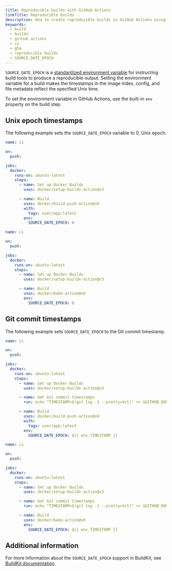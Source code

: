 ```yaml
---
title: Reproducible builds with GitHub Actions
linkTitle: Reproducible builds
description: How to create reproducible builds in GitHub Actions using the SOURCE_EPOCH environment variable
keywords:
  - build
  - buildx
  - github actions
  - ci
  - gha
  - reproducible builds
  - SOURCE_DATE_EPOCH
---
```


`SOURCE_DATE_EPOCH` is a [standardized environment variable][source_date_epoch]
for instructing build tools to produce a reproducible output.
Setting the environment variable for a build makes the timestamps in the
image index, config, and file metadata reflect the specified Unix time.

[source_date_epoch]: https://reproducible-builds.org/docs/source-date-epoch/

To set the environment variable in GitHub Actions,
use the built-in `env` property on the build step.

## Unix epoch timestamps

The following example sets the `SOURCE_DATE_EPOCH` variable to 0, Unix epoch.

<Tabs>
<TabItem value="docker/build-push-action" label="docker/build-push-action">

```yaml
name: ci

on:
  push:

jobs:
  docker:
    runs-on: ubuntu-latest
    steps:
      - name: Set up Docker Buildx
        uses: docker/setup-buildx-action@v3

      - name: Build
        uses: docker/build-push-action@v6
        with:
          tags: user/app:latest
        env:
          SOURCE_DATE_EPOCH: 0
```

</TabItem>
<TabItem value="docker/bake-action" label="docker/bake-action">

```yaml
name: ci

on:
  push:

jobs:
  docker:
    runs-on: ubuntu-latest
    steps:
      - name: Set up Docker Buildx
        uses: docker/setup-buildx-action@v3

      - name: Build
        uses: docker/bake-action@v6
        env:
          SOURCE_DATE_EPOCH: 0
```

</TabItem>
</Tabs>

## Git commit timestamps

The following example sets `SOURCE_DATE_EPOCH` to the Git commit timestamp.

<Tabs>
<TabItem value="docker/build-push-action" label="docker/build-push-action">

```yaml
name: ci

on:
  push:

jobs:
  docker:
    runs-on: ubuntu-latest
    steps:
      - name: Set up Docker Buildx
        uses: docker/setup-buildx-action@v3

      - name: Get Git commit timestamps
        run: echo "TIMESTAMP=$(git log -1 --pretty=%ct)" >> $GITHUB_ENV

      - name: Build
        uses: docker/build-push-action@v6
        with:
          tags: user/app:latest
        env:
          SOURCE_DATE_EPOCH: ${{ env.TIMESTAMP }}
```

</TabItem>
<TabItem value="docker/bake-action" label="docker/bake-action">

```yaml
name: ci

on:
  push:

jobs:
  docker:
    runs-on: ubuntu-latest
    steps:
      - name: Set up Docker Buildx
        uses: docker/setup-buildx-action@v3

      - name: Get Git commit timestamps
        run: echo "TIMESTAMP=$(git log -1 --pretty=%ct)" >> $GITHUB_ENV

      - name: Build
        uses: docker/bake-action@v6
        env:
          SOURCE_DATE_EPOCH: ${{ env.TIMESTAMP }}
```

</TabItem>
</Tabs>

## Additional information

For more information about the `SOURCE_DATE_EPOCH` support in BuildKit,
see [BuildKit documentation](https://github.com/moby/buildkit/blob/master/docs/build-repro.md#source_date_epoch).
